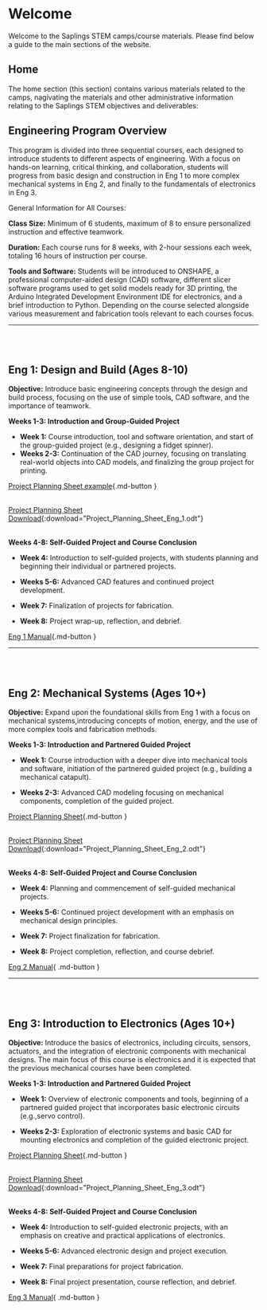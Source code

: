# Welcome

Welcome to the Saplings STEM camps/course materials. Please find below a guide to the main sections of the website.

## Home
The home section (this section) contains various materials related to the camps, nagivating the materials and other administrative information relating to the Saplings STEM objectives and deliverables:

## Engineering Program Overview<br/>

This program is divided into three sequential courses, each designed to introduce students to different
aspects of engineering. With a focus on hands-on learning, critical thinking, and collaboration, students
will progress from basic design and construction in Eng 1 to more complex mechanical systems in Eng 2,
and finally to the fundamentals of electronics in Eng 3.<br/>

General Information for All Courses:<br/>

**Class Size:** Minimum of 6 students, maximum of 8 to ensure personalized instruction and effective teamwork.<br/>

**Duration:** Each course runs for 8 weeks, with 2-hour sessions each week, totaling 16 hours of instruction per course.<br/>

**Tools and Software:** Students will be introduced to ONSHAPE, a professional computer-aided design (CAD) software, different slicer software programs used to get solid models ready for 3D printing, the Arduino Integrated Development Environment IDE for electronics, and a brief introduction to Python. Depending on the course selected  alongside various measurement and fabrication tools relevant to each courses focus.<br/>


---
<br/><br/>


## Eng 1: Design and Build (Ages 8-10)<br/>

**Objective:** Introduce basic engineering concepts through the design and build process, focusing on the use of simple tools, CAD software, and the importance of teamwork.<br/>

**Weeks 1-3: Introduction and Group-Guided Project**<br/>

* **Week 1:** Course introduction, tool and software orientation, and start of the group-guided project (e.g., designing a fidget spinner).<br/>
* **Weeks 2-3:** Continuation of the CAD journey, focusing on translating real-world objects into CAD models, and finalizing the group project for printing.<br/>

[Project Planning Sheet example](eng_1_manual/project-planning-sheet/planning-sheet-example/){.md-button }<br/><br/>

[Project Planning Sheet Download](eng_1_manual/project-planning-sheet/Project_Planning_Sheet_Eng_1.odt){:download="Project_Planning_Sheet_Eng_1.odt"}<br/><br/>

**Weeks 4-8: Self-Guided Project and Course Conclusion**<br/>

* **Week 4:** Introduction to self-guided projects, with students planning and beginning their individual or partnered projects.<br/>

* **Weeks 5-6:** Advanced CAD features and continued project development.<br/>

* **Week 7:** Finalization of projects for fabrication.<br/>

* **Week 8:** Project wrap-up, reflection, and debrief.<br/>

[Eng 1 Manual](eng_1_manual/){.md-button }<br/>



---
<br/><br/>

## Eng 2: Mechanical Systems (Ages 10+)<br/>

**Objective:** Expand upon the foundational skills from Eng 1 with a focus on mechanical systems,introducing concepts of motion, energy, and the use of more complex tools and fabrication methods.<br/>

**Weeks 1-3: Introduction and Partnered Guided Project**<br/>

* **Week 1:** Course introduction with a deeper dive into mechanical tools and software, initiation of the partnered guided project (e.g., building a mechanical catapult).<br/>

* **Weeks 2-3:** Advanced CAD modeling focusing on mechanical components, completion of the guided project.<br/>

[Project Planning Sheet](eng_2_manual/project-planning-sheet/planning-sheet-example/){.md-button }<br/><br/>


[Project Planning Sheet Download](eng_2_manual/project-planning-sheet/Project_Planning_Sheet_Eng_2.odt){:download="Project_Planning_Sheet_Eng_2.odt"}<br/><br/>

**Weeks 4-8: Self-Guided Project and Course Conclusion**<br/>

* **Week 4:** Planning and commencement of self-guided mechanical projects.<br/>

* **Weeks 5-6:** Continued project development with an emphasis on mechanical design principles.<br/>

* **Week 7:** Project finalization for fabrication.<br/>

* **Week 8:** Project completion, reflection, and course debrief.<br/>

[Eng 2 Manual](eng_2_manual/){ .md-button }<br/>


---
<br/><br/>


## Eng 3: Introduction to Electronics (Ages 10+)<br/>

**Objective:** Introduce the basics of electronics, including circuits, sensors, actuators, and the integration of electronic components with mechanical designs. The main focus of this course is electronics and it is expected that the previous mechanical courses have been completed. <br/>

**Weeks 1-3: Introduction and Partnered Guided Project**<br/>

* **Week 1:** Overview of electronic components and tools, beginning of a partnered guided project that incorporates basic electronic circuits (e.g.,servo control).<br/>

* **Weeks 2-3:** Exploration of electronic systems and basic CAD for mounting electronics and completion of the guided electronic project.<br/>

[Project Planning Sheet](eng_3_manual/project-planning-sheet/planning-sheet-example/){.md-button }<br/><br/>

[Project Planning Sheet Download](eng_3_manual/project-planning-sheet/Project_Planning_Sheet_Eng_3.odt){:download="Project_Planning_Sheet_Eng_3.odt"}<br/><br/>

**Weeks 4-8: Self-Guided Project and Course Conclusion**<br/>

* **Week 4:** Introduction to self-guided electronic projects, with an emphasis on creative and practical applications of electronics.<br/>

* **Weeks 5-6:** Advanced electronic design and project execution.<br/>

* **Week 7:** Final preparations for project fabrication.<br/>

* **Week 8:** Final project presentation, course reflection, and debrief.<br/>

[Eng 3 Manual](eng_3_manual/){ .md-button }<br/>





